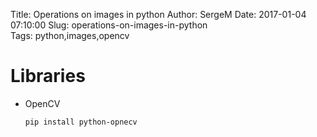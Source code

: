 Title: Operations on images in python
Author: SergeM
Date: 2017-01-04 07:10:00
Slug: operations-on-images-in-python  
Tags: python,images,opencv



# Libraries
* OpenCV

  `pip install python-opnecv`
